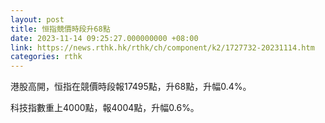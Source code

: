 ```yaml
---
layout: post
title: 恒指競價時段升68點
date: 2023-11-14 09:25:27.000000000 +08:00
link: https://news.rthk.hk/rthk/ch/component/k2/1727732-20231114.htm
categories: rthk
---
```


港股高開，恒指在競價時段報17495點，升68點，升幅0.4%。

科技指數重上4000點，報4004點，升幅0.6%。
